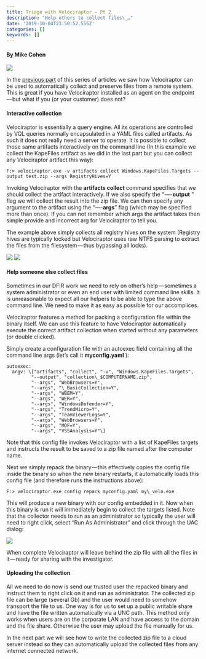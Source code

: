 ```yaml
---
title: Triage with Velociraptor — Pt 2
description: "Help others to collect files\_…"
date: '2019-10-04T23:50:52.556Z'
categories: []
keywords: []
---
```


#### By Mike Cohen

![](../../img/1__mBMHcMkKxXbyuJcMiGJ1LA.jpeg)

In the [previous part](https://medium.com/@mike_89870/triage-with-velociraptor-pt-1-253f57ce96c0) of this series of articles we saw how Velociraptor can be used to automatically collect and preserve files from a remote system. This is great if you have Velociraptor installed as an agent on the endpoint — but what if you (or your customer) does not?

#### Interactive collection

Velociraptor is essentially a query engine. All its operations are controlled by VQL queries normally encapsulated in a YAML files called artifacts. As such it does not really need a server to operate. It is possible to collect those same artifacts interactively on the command line (In this example we collect the KapeFiles artifact as we did in the last part but you can collect any Velociraptor artifact this way):

```
F:> velociraptor.exe -v artifacts collect Windows.KapeFiles.Targets --output test.zip --args RegistryHives=Y
```

Invoking Velociraptor with the **artifacts collect** command specifies that we should collect the artifact interactively. If we also specify the “ **—-output** ” flag we will collect the result into the zip file. We can then specify any argument to the artifact using the “**—-args**” flag (which may be specified more than once). If you can not remember which args the artifact takes then simple provide and incorrect arg for Velociraptor to tell you.

The example above simply collects all registry hives on the system (Registry hives are typically locked but Velociraptor uses raw NTFS parsing to extract the files from the filesystem — thus bypassing all locks).

![](../../img/1__80qDOPpgzzmmBOo8Pf4sFQ.png)
![](../../img/1__A37UEKRaWFP297xls0iEJw.png)

#### Help someone else collect files

Sometimes in our DFIR work we need to rely on other’s help — sometimes a system administrator or even an end user with limited command line skills. It is unreasonable to expect all our helpers to be able to type the above command line. We need to make it as easy as possible for our accomplices.

Velociraptor features a method for packing a configuration file within the binary itself. We can use this feature to have Velociraptor automatically execute the correct artifact collection when started without any parameters (or double clicked).

Simply create a configuration file with an autoexec field containing all the command line args (let’s call it **myconfig.yaml** ):

```
autoexec:
  argv: \["artifacts", "collect", "-v", "Windows.KapeFiles.Targets",
         "--output", "collection\_$COMPUTERNAME.zip",
         "--args", "WebBrowsers=Y",
         "--args", "\_BasicCollection=Y",
         "--args", "WBEM=Y",
         "--args", "WER=Y",
         "--args", "WindowsDefender=Y",
         "--args", "TrendMicro=Y",
         "--args", "TeamViewerLogs=Y",
         "--args", "WebBrowsers=Y",
         "--args", "MOF=Y",
         "--args", "VSSAnalysis=Y"\]
```

Note that this config file invokes Velociraptor with a list of KapeFiles targets and instructs the result to be saved to a zip file named after the computer name.

Next we simply repack the binary — this effectively copies the config file inside the binary so when the new binary restarts, it automatically loads this config file (and therefore runs the instructions above):

```
F:> velociraptor.exe config repack myconfig.yaml my\_velo.exe
```

This will produce a new binary with our config embedded in it. Now when this binary is run it will immediately begin to collect the targets listed. Note that the collector needs to run as an administrator so typically the user will need to right click, select “Run As Administrator” and click through the UAC dialog:

![](../../img/1__qfSv52u3RLwpoOBqSz1lCg.png)

When complete Velociraptor will leave behind the zip file with all the files in it — ready for sharing with the investigator.

#### Uploading the collection

All we need to do now is send our trusted user the repacked binary and instruct them to right click on it and run as administrator. The collected zip file can be large (several Gb) and the user would need to somehow transport the file to us. One way is for us to set up a public writable share and have the file written automatically via a UNC path. This method only works when users are on the corporate LAN and have access to the domain and the file share. Otherwise the user may upload the file manually for us.

In the next part we will see how to write the collected zip file to a cloud server instead so they can automatically upload the collected files from any internet connected network.
